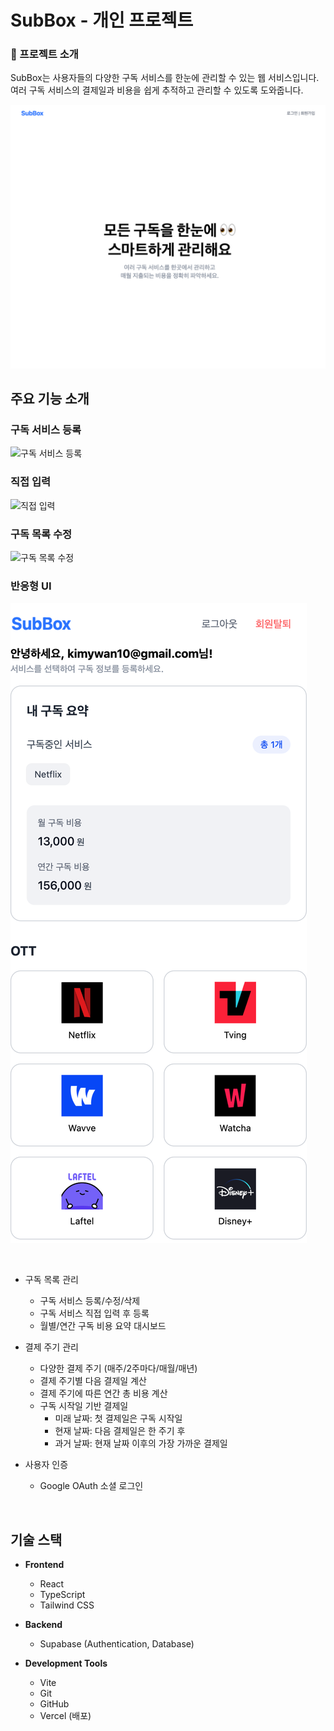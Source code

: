 # SubBox - 개인 프로젝트

### 📝 프로젝트 소개

SubBox는 사용자들의 다양한 구독 서비스를 한눈에 관리할 수 있는 웹 서비스입니다. 여러 구독 서비스의 결제일과 비용을 쉽게 추적하고 관리할 수 있도록 도와줍니다.

![SubBox](/public/images/docs/Home.png)

## 주요 기능 소개

### 구독 서비스 등록

![구독 서비스 등록](./public/images/docs/demo_1.gif)

### 직접 입력

![직접 입력](./public/images/docs/demo_2.gif)

### 구독 목록 수정

![구독 목록 수정](./public/images/docs/demo_3.gif)

### 반응형 UI

![반응형 UI](./public/images/docs/Mobile.png)

<br>

- 구독 목록 관리

  - 구독 서비스 등록/수정/삭제
  - 구독 서비스 직접 입력 후 등록
  - 월별/연간 구독 비용 요약 대시보드

- 결제 주기 관리

  - 다양한 결제 주기 (매주/2주마다/매월/매년)
  - 결제 주기별 다음 결제일 계산
  - 결제 주기에 따른 연간 총 비용 계산
  - 구독 시작일 기반 결제일
    - 미래 날짜: 첫 결제일은 구독 시작일
    - 현재 날짜: 다음 결제일은 한 주기 후
    - 과거 날짜: 현재 날짜 이후의 가장 가까운 결제일

- 사용자 인증
  - Google OAuth 소셜 로그인

<br>

## 기술 스택

- **Frontend**

  - React
  - TypeScript
  - Tailwind CSS

- **Backend**

  - Supabase (Authentication, Database)

- **Development Tools**
  - Vite
  - Git
  - GitHub
  - Vercel (배포)
